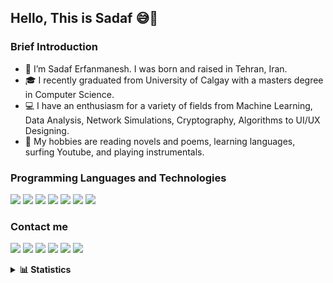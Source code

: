 ## Hello, This is Sadaf 😅👋

<!--
**mkh2097/mkh2097** is a ✨ _special_ ✨ repository because its `README.md` (this file) appears on your GitHub profile.
-->

### Brief Introduction

- 🌱 I’m Sadaf Erfanmanesh. I was born and raised in Tehran, Iran.
- 🎓 I recently graduated from University of Calgay with a masters degree in Computer Science.
- 💻 I have an enthusiasm for a variety of fields from Machine Learning, Data Analysis, Network Simulations, Cryptography, Algorithms to UI/UX Designing.
- 🎡 My hobbies are reading novels and poems, learning languages, surfing Youtube, and playing instrumentals.


### Programming Languages and Technologies
<p align="left">
<a><img src="https://img.shields.io/badge/-c++-044F88?style=for-the-badge&logo=cplusplus&logoColor=white"/></a>
<a><img src="https://img.shields.io/badge/-java-f89820?style=for-the-badge&logo=java&logoColor=white"/></a>
<a><img src="https://img.shields.io/badge/-python-646464?style=for-the-badge&logo=python&logoColor=white"/></a>
<a><img src="https://img.shields.io/badge/-GOLANG-29BEB0?style=for-the-badge&logo=go&logoColor=white"/></a>
<a><img src="https://img.shields.io/badge/-postgresql-0064a5?style=for-the-badge&logo=postgresql&logoColor=white"/></a>
<a><img src="https://img.shields.io/badge/-swift-F05138?style=for-the-badge&logo=swift&logoColor=white"/></a>
<a><img src="https://img.shields.io/badge/-x86%20&%20Arm%20Assembly-000000?style=for-the-badge&logo=assembly&logoColor=white"/></a>
</p>

### Contact me
<p align="left">
<a href="mailto:mkh2097@gmail.com"><img src="https://img.shields.io/badge/-mkh2097@gmail.com-B23121?style=for-the-badge&logo=Gmail&logoColor=white"/></a>
<a href="mailto:mkh2097@outlook.com"><img src="https://img.shields.io/badge/-mkh2097@outlook.com-0072c6?style=for-the-badge&logo=Microsoft&logoColor=white"/></a>
<a href="https://www.linkedin.com/in/mkh2097/"><img src="https://img.shields.io/badge/-mkh2097-0e76a8?style=for-the-badge&logo=Linkedin&logoColor=white"/></a>
<a href="https://www.gitlab.com/mkh2097/"><img src="https://img.shields.io/badge/-mkh2097-000000?style=for-the-badge&logo=gitlab&logoColor=white"/></a>
<a href="https://twitter.com/mkh2097"><img src="https://img.shields.io/badge/-mkh2097-00acee?style=for-the-badge&logo=Twitter&logoColor=white"/></a>
<a href="https://soundcloud.com/mkh2097"><img src="https://img.shields.io/badge/-mkh2097-ff8800?style=for-the-badge&logo=Soundcloud&logoColor=white"/></a>
</p>

<details><summary><b>📊 Statistics</b></summary>


- 📈 My Github Stats
  <p align="center">
  <img height="180em" src="https://github-readme-stats.vercel.app/api?username=mkh2097&count_private=true&show_icons=true&theme=tokyonight" />

- 🐱‍👤 My Top Languages
  </p>
  <p align="center">
  <img height="164em" src="https://github-readme-stats.vercel.app/api/top-langs/?username=mkh2097&layout=compact&theme=tokyonight"/>
  </p>
                                                                                                                                   
- ⚡ My Streak 
  </p>
  <p align="center">
  <img height="164em" src="https://github-readme-streak-stats.herokuapp.com?user=mkh2097&theme=tokyonight"/>
  </p>
                                                                                                                                   
  </details>                                                                                                                                 
